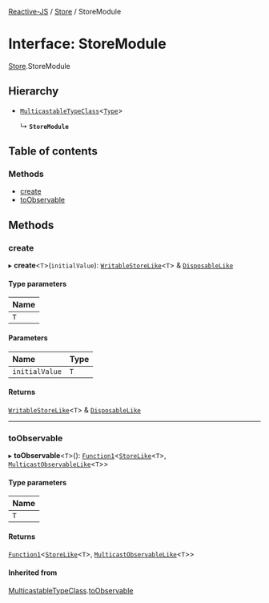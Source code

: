 [Reactive-JS](../README.md) / [Store](../modules/Store.md) / StoreModule

# Interface: StoreModule

[Store](../modules/Store.md).StoreModule

## Hierarchy

- [`MulticastableTypeClass`](types.MulticastableTypeClass.md)<[`Type`](../modules/Store.md#type)\>

  ↳ **`StoreModule`**

## Table of contents

### Methods

- [create](Store.StoreModule.md#create)
- [toObservable](Store.StoreModule.md#toobservable)

## Methods

### create

▸ **create**<`T`\>(`initialValue`): [`WritableStoreLike`](types.WritableStoreLike.md)<`T`\> & [`DisposableLike`](types.DisposableLike.md)

#### Type parameters

| Name |
| :------ |
| `T` |

#### Parameters

| Name | Type |
| :------ | :------ |
| `initialValue` | `T` |

#### Returns

[`WritableStoreLike`](types.WritableStoreLike.md)<`T`\> & [`DisposableLike`](types.DisposableLike.md)

___

### toObservable

▸ **toObservable**<`T`\>(): [`Function1`](../modules/functions.md#function1)<[`StoreLike`](types.StoreLike.md)<`T`\>, [`MulticastObservableLike`](types.MulticastObservableLike.md)<`T`\>\>

#### Type parameters

| Name |
| :------ |
| `T` |

#### Returns

[`Function1`](../modules/functions.md#function1)<[`StoreLike`](types.StoreLike.md)<`T`\>, [`MulticastObservableLike`](types.MulticastObservableLike.md)<`T`\>\>

#### Inherited from

[MulticastableTypeClass](types.MulticastableTypeClass.md).[toObservable](types.MulticastableTypeClass.md#toobservable)
